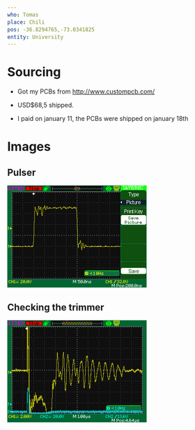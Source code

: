 ```yaml
---
who: Tomas
place: Chili
pos: -36.8294765,-73.0341825
entity: University
---
```


# Sourcing

* Got my PCBs from http://www.custompcb.com/

* USD$68,5 shipped.
* I paid on january 11, the PCBs were shipped on january 18th 

# Images

## Pulser

![](/include/community/Tomas/ads00001-pulser.png)

## Checking the trimmer

![](/include/community/Tomas/ADS00004.png)
